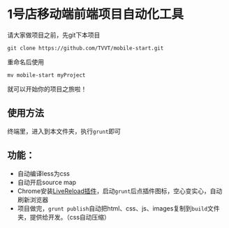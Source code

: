# 1号店移动端前端项目自动化工具

请大家做项目之前，先git下本项目

    git clone https://github.com/TVVT/mobile-start.git

重命名后使用

    mv mobile-start myProject
    
就可以开始你的项目之旅啦！

## 使用方法

终端里，进入到本文件夹，执行`grunt`即可

## 功能：

* 自动编译less为css
* 自动开启source map
* Chrome安装[LiveReload插件](https://chrome.google.com/webstore/detail/livereload/jnihajbhpnppcggbcgedagnkighmdlei)，启动`grunt`后点插件图标，空心变实心，自动刷新浏览器
* 项目做完，`grunt publish`自动把html、css、js、images复制到`build`文件夹，提供给开发。（css自动压缩）